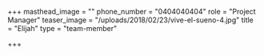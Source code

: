 +++
masthead_image = ""
phone_number = "0404040404"
role = "Project Manager"
teaser_image = "/uploads/2018/02/23/vive-el-sueno-4.jpg"
title = "Elijah"
type = "team-member"

+++
